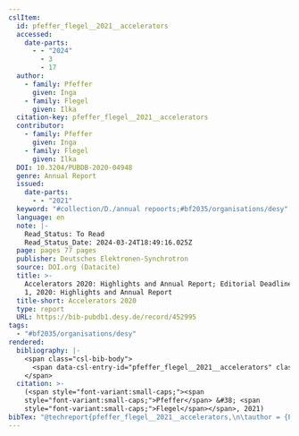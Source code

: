```yaml
---
cslItem:
  id: pfeffer_flegel__2021__accelerators
  accessed:
    date-parts:
      - - "2024"
        - 3
        - 17
  author:
    - family: Pfeffer
      given: Inga
    - family: Flegel
      given: Ilka
  citation-key: pfeffer_flegel__2021__accelerators
  contributor:
    - family: Pfeffer
      given: Inga
    - family: Flegel
      given: Ilka
  DOI: 10.3204/PUBDB-2020-04948
  genre: Annual Report
  issued:
    date-parts:
      - - "2021"
  keyword: "#collection/D./annual repoorts;#bf2035/organisations/desy"
  language: en
  note: |-
    Read_Status: To Read
    Read_Status_Date: 2024-03-24T18:49:16.025Z
  page: pages 77 pages
  publisher: Deutsches Elektronen-Synchrotron
  source: DOI.org (Datacite)
  title: >-
    Accelerators 2020: Highlights and Annual Report; Editorial Deadline: March
    1, 2020: Highlights and Annual Report
  title-short: Accelerators 2020
  type: report
  URL: https://bib-pubdb1.desy.de/record/452995
tags:
  - "#bf2035/organisations/desy"
rendered:
  bibliography: |-
    <span class="csl-bib-body">
      <span data-csl-entry-id="pfeffer_flegel__2021__accelerators" class="csl-entry"><span class='author-bib'>Pfeffer, &#38; Flegel, I.</span>. <span class='date-bib'>(2021)</span>. <span class='title'><i><b><span style="font-style:normal;">Accelerators 2020: Highlights and Annual Report; Editorial Deadline: March 1, 2020: Highlights and Annual Report</span></b></i></span> (S. pages 77 pages) [Annual Report]. Deutsches Elektronen-Synchrotron. <span class='URL'><a href='https://doi.org/10.3204/PUBDB-2020-04948'>LINK</a></span></span>
    </span>
  citation: >-
    (<span style="font-variant:small-caps;"><span
    style="font-variant:small-caps;">Pfeffer</span> &#38; <span
    style="font-variant:small-caps;">Flegel</span></span>, 2021)
bibTex: "@techreport{pfeffer_flegel__2021__accelerators,\n\tauthor = {Pfeffer, Inga and Flegel, Ilka},\n\tdoi = {10.3204/PUBDB-2020-04948},\n\tyear = {2021},\n\tnote = {Read\\textunderscore{}Status: To Read\nRead\\textunderscore{}Status\\textunderscore{}Date: 2024-03-24T18:49:16.025Z},\n\tpages = {pages 77 pages},\n\tinstitution = {Deutsches Elektronen-Synchrotron},\n\ttitle = {Accelerators 2020: Highlights and {Annual} {Report}; {Editorial} {Deadline}: March 1, 2020: Highlights and {Annual} {Report}},\n\ttype = {Annual {Report}},\n\turl = {https://bib-pubdb1.desy.de/record/452995},\n}\n\n"
---
```

